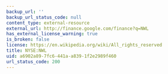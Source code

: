 ```yaml
---
backup_url: ''
backup_url_status_code: null
content_type: external-resource
external_url: http://finance.google.com/finance?q=NWL
has_external_license_warning: true
is_broken: false
license: https://en.wikipedia.org/wiki/All_rights_reserved
title: NYSE:NWL
uid: a6902a89-7fc6-441a-a839-1f2e2989f460
url_status_code: 200
---
```

